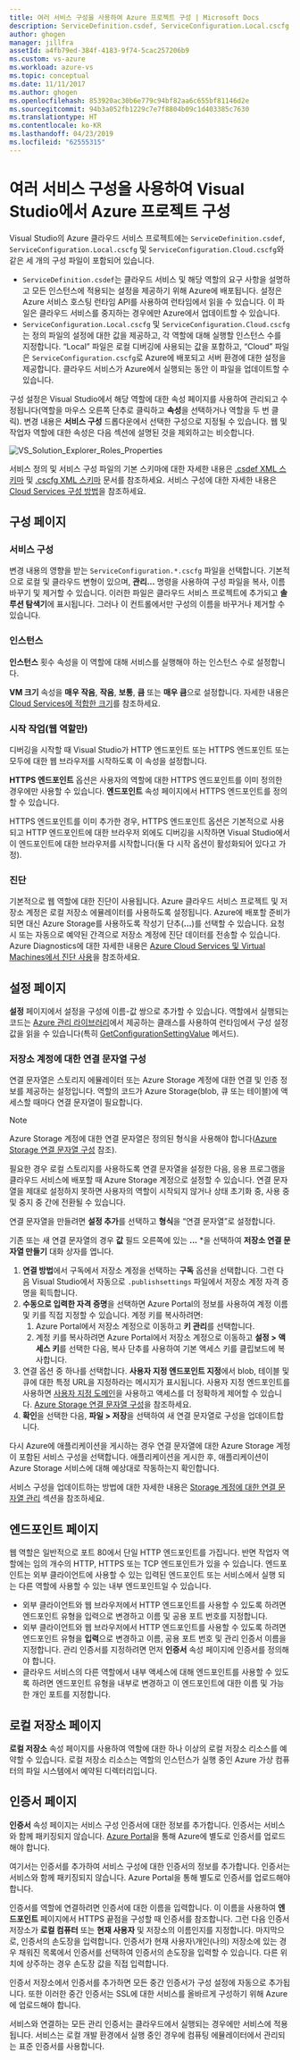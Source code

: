 ```yaml
---
title: 여러 서비스 구성을 사용하여 Azure 프로젝트 구성 | Microsoft Docs
description: ServiceDefinition.csdef, ServiceConfiguration.Local.cscfg 및 ServiceConfiguration.Cloud.cscfg 파일을 변경하여 Azure 클라우드 서비스 프로젝트를 구성하는 방법에 대해 알아봅니다.
author: ghogen
manager: jillfra
assetId: a4fb79ed-384f-4183-9f74-5cac257206b9
ms.custom: vs-azure
ms.workload: azure-vs
ms.topic: conceptual
ms.date: 11/11/2017
ms.author: ghogen
ms.openlocfilehash: 853920ac30b6e779c94bf82aa6c655bf81146d2e
ms.sourcegitcommit: 94b3a052fb1229c7e7f8804b09c1d403385c7630
ms.translationtype: HT
ms.contentlocale: ko-KR
ms.lasthandoff: 04/23/2019
ms.locfileid: "62555315"
---
```

# <a name="configuring-your-azure-project-in-visual-studio-to-use-multiple-service-configurations"></a>여러 서비스 구성을 사용하여 Visual Studio에서 Azure 프로젝트 구성

Visual Studio의 Azure 클라우드 서비스 프로젝트에는 `ServiceDefinition.csdef`, `ServiceConfiguration.Local.cscfg` 및 `ServiceConfiguration.Cloud.cscfg`와 같은 세 개의 구성 파일이 포함되어 있습니다.

- `ServiceDefinition.csdef`는 클라우드 서비스 및 해당 역할의 요구 사항을 설명하고 모든 인스턴스에 적용되는 설정을 제공하기 위해 Azure에 배포됩니다. 설정은 Azure 서비스 호스팅 런타임 API를 사용하여 런타임에서 읽을 수 있습니다. 이 파일은 클라우드 서비스를 중지하는 경우에만 Azure에서 업데이트할 수 있습니다.
- `ServiceConfiguration.Local.cscfg` 및 `ServiceConfiguration.Cloud.cscfg`는 정의 파일의 설정에 대한 값을 제공하고, 각 역할에 대해 실행할 인스턴스 수를 지정합니다. “Local” 파일은 로컬 디버깅에 사용되는 값을 포함하고, “Cloud” 파일은 `ServiceConfiguration.cscfg`로 Azure에 배포되고 서버 환경에 대한 설정을 제공합니다. 클라우드 서비스가 Azure에서 실행되는 동안 이 파일을 업데이트할 수 있습니다.

구성 설정은 Visual Studio에서 해당 역할에 대한 속성 페이지를 사용하여 관리되고 수정됩니다(역할을 마우스 오른쪽 단추로 클릭하고 **속성**을 선택하거나 역할을 두 번 클릭). 변경 내용은 **서비스 구성** 드롭다운에서 선택한 구성으로 지정될 수 있습니다. 웹 및 작업자 역할에 대한 속성은 다음 섹션에 설명된 것을 제외하고는 비슷합니다.

![VS_Solution_Explorer_Roles_Properties](./media/vs-azure-tools-multiple-services-project-configurations/IC784076.png)

서비스 정의 및 서비스 구성 파일의 기본 스키마에 대한 자세한 내용은 [.csdef XML 스키마](/azure/cloud-services/schema-csdef-file) 및 [.cscfg XML 스키마](/azure/cloud-services/schema-cscfg-file) 문서를 참조하세요. 서비스 구성에 대한 자세한 내용은 [Cloud Services 구성 방법](/azure/cloud-services/cloud-services-how-to-configure-portal)을 참조하세요.

## <a name="configuration-page"></a>구성 페이지

### <a name="service-configuration"></a>서비스 구성

변경 내용의 영향을 받는 `ServiceConfiguration.*.cscfg` 파일을 선택합니다. 기본적으로 로컬 및 클라우드 변형이 있으며, **관리...** 명령을 사용하여 구성 파일을 복사, 이름 바꾸기 및 제거할 수 있습니다. 이러한 파일은 클라우드 서비스 프로젝트에 추가되고 **솔루션 탐색기**에 표시됩니다. 그러나 이 컨트롤에서만 구성의 이름을 바꾸거나 제거할 수 있습니다.

### <a name="instances"></a>인스턴스

**인스턴스** 횟수 속성을 이 역할에 대해 서비스를 실행해야 하는 인스턴스 수로 설정합니다.

**VM 크기** 속성을 **매우 작음**, **작음**, **보통**, **큼** 또는 **매우 큼**으로 설정합니다.  자세한 내용은 [Cloud Services에 적합한 크기](/azure/cloud-services/cloud-services-sizes-specs)를 참조하세요.

### <a name="startup-action-web-role-only"></a>시작 작업(웹 역할만)

디버깅을 시작할 때 Visual Studio가 HTTP 엔드포인트 또는 HTTPS 엔드포인트 또는 모두에 대한 웹 브라우저를 시작하도록 이 속성을 설정합니다.

**HTTPS 엔드포인트** 옵션은 사용자의 역할에 대한 HTTPS 엔드포인트를 이미 정의한 경우에만 사용할 수 있습니다. **엔드포인트** 속성 페이지에서 HTTPS 엔드포인트를 정의할 수 있습니다.

HTTPS 엔드포인트를 이미 추가한 경우, HTTPS 엔드포인트 옵션은 기본적으로 사용되고 HTTP 엔드포인트에 대한 브라우저 외에도 디버깅을 시작하면 Visual Studio에서 이 엔드포인트에 대한 브라우저를 시작합니다(둘 다 시작 옵션이 활성화되어 있다고 가정).

### <a name="diagnostics"></a>진단

기본적으로 웹 역할에 대한 진단이 사용됩니다. Azure 클라우드 서비스 프로젝트 및 저장소 계정은 로컬 저장소 에뮬레이터를 사용하도록 설정됩니다. Azure에 배포할 준비가 되면 대신 Azure Storage를 사용하도록 작성기 단추(**...**)를 선택할 수 있습니다. 요청 시 또는 자동으로 예약된 간격으로 저장소 계정에 진단 데이터를 전송할 수 있습니다. Azure Diagnostics에 대한 자세한 내용은 [Azure Cloud Services 및 Virtual Machines에서 진단 사용](/azure/cloud-services/cloud-services-dotnet-diagnostics)을 참조하세요.

## <a name="settings-page"></a>설정 페이지

**설정** 페이지에서 설정을 구성에 이름-값 쌍으로 추가할 수 있습니다. 역할에서 실행되는 코드는 [Azure 관리 라이브러리](http://go.microsoft.com/fwlink?LinkID=171026)에서 제공하는 클래스를 사용하여 런타임에서 구성 설정 값을 읽을 수 있습니다(특히 [GetConfigurationSettingValue](https://msdn.microsoft.com/library/azure/microsoft.windowsazure.serviceruntime.roleenvironment.getconfigurationsettingvalue.aspx) 메서드).

### <a name="configuring-a-connection-string-for-a-storage-account"></a>저장소 계정에 대한 연결 문자열 구성

연결 문자열은 스토리지 에뮬레이터 또는 Azure Storage 계정에 대한 연결 및 인증 정보를 제공하는 설정입니다. 역할의 코드가 Azure Storage(blob, 큐 또는 테이블)에 액세스할 때마다 연결 문자열이 필요합니다.

> [!Note]
> Azure Storage 계정에 대한 연결 문자열은 정의된 형식을 사용해야 합니다([Azure Storage 연결 문자열 구성](/azure/storage/common/storage-configure-connection-string) 참조).

필요한 경우 로컬 스토리지를 사용하도록 연결 문자열을 설정한 다음, 응용 프로그램을 클라우드 서비스에 배포할 때 Azure Storage 계정으로 설정할 수 있습니다. 연결 문자열을 제대로 설정하지 못하면 사용자의 역할이 시작되지 않거나 상태 초기화 중, 사용 중 및 중지 중 간에 전환될 수 있습니다.

연결 문자열을 만들려면 **설정 추가**를 선택하고 **형식**을 “연결 문자열”로 설정합니다.

기존 또는 새 연결 문자열의 경우 **값** 필드 오른쪽에 있는 **...** \*을 선택하여 **저장소 연결 문자열 만들기** 대화 상자를 엽니다.

1. **연결 방법**에서 구독에서 저장소 계정을 선택하는 **구독** 옵션을 선택합니다. 그런 다음 Visual Studio에서 자동으로 `.publishsettings` 파일에서 저장소 계정 자격 증명을 획득합니다.
1. **수동으로 입력한 자격 증명**을 선택하면 Azure Portal의 정보를 사용하여 계정 이름 및 키를 직접 지정할 수 있습니다. 계정 키를 복사하려면:
    1. Azure Portal에서 저장소 계정으로 이동하고 **키 관리**를 선택합니다.
    1. 계정 키를 복사하려면 Azure Portal에서 저장소 계정으로 이동하고 **설정 > 액세스 키**를 선택한 다음, 복사 단추를 사용하여 기본 액세스 키를 클립보드에 복사합니다.
1. 연결 옵션 중 하나를 선택합니다. **사용자 지정 엔드포인트 지정**에서 blob, 테이블 및 큐에 대한 특정 URL을 지정하라는 메시지가 표시됩니다. 사용자 지정 엔드포인트를 사용하면 [사용자 지정 도메인](/azure/storage/blobs/storage-custom-domain-name)을 사용하고 액세스를 더 정확하게 제어할 수 있습니다. [Azure Storage 연결 문자열 구성](/azure/storage/common/storage-configure-connection-string)을 참조하세요.
1. **확인**을 선택한 다음, **파일 > 저장**을 선택하여 새 연결 문자열로 구성을 업데이트합니다.

다시 Azure에 애플리케이션을 게시하는 경우 연결 문자열에 대한 Azure Storage 계정이 포함된 서비스 구성을 선택합니다. 애플리케이션을 게시한 후, 애플리케이션이 Azure Storage 서비스에 대해 예상대로 작동하는지 확인합니다.

서비스 구성을 업데이트하는 방법에 대한 자세한 내용은 [Storage 계정에 대한 연결 문자열 관리](vs-azure-tools-configure-roles-for-cloud-service.md#manage-connection-strings-for-storage-accounts) 섹션을 참조하세요.

## <a name="endpoints-page"></a>엔드포인트 페이지

웹 역할은 일반적으로 포트 80에서 단일 HTTP 엔드포인트를 가집니다. 반면 작업자 역할에는 임의 개수의 HTTP, HTTPS 또는 TCP 엔드포인트가 있을 수 있습니다. 엔드포인트는 외부 클라이언트에 사용할 수 있는 입력된 엔드포인트 또는 서비스에서 실행 되는 다른 역할에 사용할 수 있는 내부 엔드포인트일 수 있습니다.

- 외부 클라이언트와 웹 브라우저에서 HTTP 엔드포인트를 사용할 수 있도록 하려면 엔드포인트 유형을 입력으로 변경하고 이름 및 공용 포트 번호를 지정합니다.
- 외부 클라이언트와 웹 브라우저에서 HTTP 엔드포인트를 사용할 수 있도록 하려면 엔드포인트 유형을 **입력**으로 변경하고 이름, 공용 포트 번호 및 관리 인증서 이름을 지정합니다. 관리 인증서를 지정하려면 먼저 **인증서** 속성 페이지에 인증서를 정의해야 합니다.
- 클라우드 서비스의 다른 역할에서 내부 액세스에 대해 엔드포인트를 사용할 수 있도록 하려면 엔드포인트 유형을 내부로 변경하고 이 엔드포인트에 대한 이름 및 가능한 개인 포트를 지정합니다.

## <a name="local-storage-page"></a>로컬 저장소 페이지

**로컬 저장소** 속성 페이지를 사용하여 역할에 대한 하나 이상의 로컬 저장소 리소스를 예약할 수 있습니다. 로컬 저장소 리소스는 역할의 인스턴스가 실행 중인 Azure 가상 컴퓨터의 파일 시스템에서 예약된 디렉터리입니다.

## <a name="certificates-page"></a>인증서 페이지

**인증서** 속성 페이지는 서비스 구성 인증서에 대한 정보를 추가합니다. 인증서는 서비스와 함께 패키징되지 않습니다. [Azure Portal](http://portal.azure.com)을 통해 Azure에 별도로 인증서를 업로드해야 합니다.

여기서는 인증서를 추가하여 서비스 구성에 대한 인증서의 정보를 추가합니다. 인증서는 서비스와 함께 패키징되지 않습니다. Azure Portal을 통해 별도로 인증서를 업로드해야 합니다.

인증서를 역할에 연결하려면 인증서에 대한 이름을 입력합니다. 이 이름을 사용하여 **엔드포인트** 페이지에서 HTTPS 끝점을 구성할 때 인증서를 참조합니다. 그런 다음 인증서 저장소가 **로컬 컴퓨터** 또는 **현재 사용자** 및 저장소의 이름인지를 지정합니다. 마지막으로, 인증서의 손도장을 입력합니다. 인증서가 현재 사용자\개인(나의) 저장소에 있는 경우 채워진 목록에서 인증서를 선택하여 인증서의 손도장을 입력할 수 있습니다. 다른 위치에 상주하는 경우 손도장 값을 직접 입력합니다.

인증서 저장소에서 인증서를 추가하면 모든 중간 인증서가 구성 설정에 자동으로 추가됩니다. 또한 이러한 중간 인증서는 SSL에 대한 서비스를 올바르게 구성하기 위해 Azure에 업로드해야 합니다.

서비스와 연결하는 모든 관리 인증서는 클라우드에서 실행되는 경우에만 서비스에 적용됩니다. 서비스는 로컬 개발 환경에서 실행 중인 경우에 컴퓨팅 에뮬레이터에서 관리되는 표준 인증서를 사용합니다.
